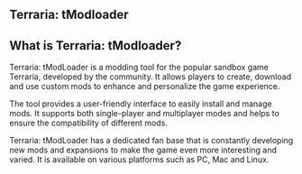 ## Terraria: tModloader

## What is Terraria: tModloader?

Terraria: tModLoader is a modding tool for the popular sandbox game Terraria, developed by the community. It allows players to create, download and use custom mods to enhance and personalize the game experience.

The tool provides a user-friendly interface to easily install and manage mods. It supports both single-player and multiplayer modes and helps to ensure the compatibility of different mods.

Terraria: tModLoader has a dedicated fan base that is constantly developing new mods and expansions to make the game even more interesting and varied. It is available on various platforms such as PC, Mac and Linux.